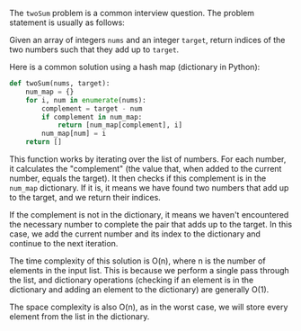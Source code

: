 The `twoSum` problem is a common interview question. The problem statement is usually as follows:

Given an array of integers `nums` and an integer `target`, return indices of the two numbers such that they add up to `target`.

Here is a common solution using a hash map (dictionary in Python):

```python
def twoSum(nums, target):
    num_map = {}
    for i, num in enumerate(nums):
        complement = target - num
        if complement in num_map:
            return [num_map[complement], i]
        num_map[num] = i
    return []
```

This function works by iterating over the list of numbers. For each number, it calculates the "complement" (the value that, when added to the current number, equals the target). It then checks if this complement is in the `num_map` dictionary. If it is, it means we have found two numbers that add up to the target, and we return their indices.

If the complement is not in the dictionary, it means we haven't encountered the necessary number to complete the pair that adds up to the target. In this case, we add the current number and its index to the dictionary and continue to the next iteration.

The time complexity of this solution is O(n), where n is the number of elements in the input list. This is because we perform a single pass through the list, and dictionary operations (checking if an element is in the dictionary and adding an element to the dictionary) are generally O(1).

The space complexity is also O(n), as in the worst case, we will store every element from the list in the dictionary.